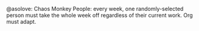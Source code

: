 @asolove: Chaos Monkey People: every week, one randomly-selected person must take the whole week off regardless of their current work. Org must adapt.
